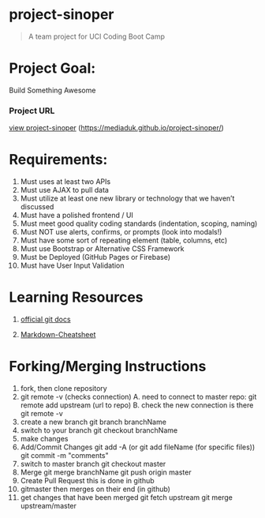 # project-sinoper
> A team project for UCI Coding Boot Camp

# Project Goal:
Build Something Awesome

### Project URL
[view project-sinoper](https://mediaduk.github.io/project-sinoper/) (https://mediaduk.github.io/project-sinoper/)

# Requirements:
1. Must uses at least two APIs
2. Must use AJAX to pull data
3. Must utilize at least one new library or technology that we haven’t discussed
4. Must have a polished frontend / UI
5. Must meet good quality coding standards (indentation, scoping, naming)
6. Must NOT use alerts, confirms, or prompts (look into modals!)
7. Must have some sort of repeating element (table, columns, etc)
8. Must use Bootstrap or Alternative CSS Framework
9. Must be Deployed (GitHub Pages or Firebase)
10. Must have User Input Validation

# Learning Resources
1. [official git docs](https://git-scm.com/doc)

2. [Markdown-Cheatsheet](https://github.com/adam-p/markdown-here/wiki/Markdown-Cheatsheet)


# Forking/Merging Instructions

1. fork, then clone repository
2. git remote -v (checks connection)
    A. need to connect to master repo:
        git remote add upstream (url to repo)
    B. check the new connection is there
        git remote -v
3. create a new branch
        git branch branchName
4. switch to your branch
        git checkout branchName
5. make changes
6. Add/Commit Changes
        git add -A (or git add fileName (for specific files))
        git commit -m "comments"
7. switch to master branch
        git checkout master
8. Merge
        git merge branchName
        git push origin master
9. Create Pull Request
        this is done in github
10. gitmaster then merges on their end (in github)
11. get changes that have been merged
        git fetch upstream
        git merge upstream/master
